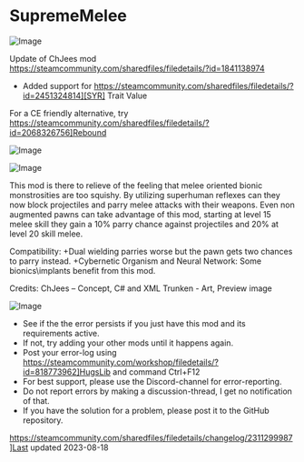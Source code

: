 # SupremeMelee

![Image](https://i.imgur.com/buuPQel.png)

Update of ChJees mod
https://steamcommunity.com/sharedfiles/filedetails/?id=1841138974

- Added support for https://steamcommunity.com/sharedfiles/filedetails/?id=2451324814][SYR] Trait Value

For a CE friendly alternative, try https://steamcommunity.com/sharedfiles/filedetails/?id=2068326756]Rebound

![Image](https://i.imgur.com/pufA0kM.png)

	
![Image](https://i.imgur.com/Z4GOv8H.png)

This mod is there to relieve of the feeling that melee oriented bionic monstrosities are too squishy. By utilizing superhuman reflexes can they now block projectiles and parry melee attacks with their weapons.
Even non augmented pawns can take advantage of this mod, starting at level 15 melee skill they gain a 10% parry chance against projectiles and 20% at level 20 skill melee.

Compatibility:
+Dual wielding parries worse but the pawn gets two chances to parry instead.
+Cybernetic Organism and Neural Network: Some bionics\implants benefit from this mod.

Credits:
ChJees – Concept, C# and XML
Trunken - Art, Preview image

![Image](https://i.imgur.com/PwoNOj4.png)



-  See if the the error persists if you just have this mod and its requirements active.
-  If not, try adding your other mods until it happens again.
-  Post your error-log using https://steamcommunity.com/workshop/filedetails/?id=818773962]HugsLib and command Ctrl+F12
-  For best support, please use the Discord-channel for error-reporting.
-  Do not report errors by making a discussion-thread, I get no notification of that.
-  If you have the solution for a problem, please post it to the GitHub repository.


https://steamcommunity.com/sharedfiles/filedetails/changelog/2311299987]Last updated 2023-08-18
